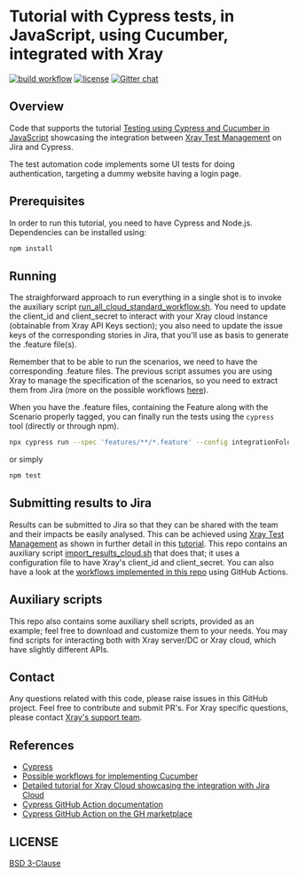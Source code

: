 # Tutorial with Cypress tests, in JavaScript, using Cucumber, integrated with Xray

[![build workflow](https://github.com/Xray-App/tutorial-js-cypress-cucumber/actions/workflows/main-cloud.yml/badge.svg)](https://github.com/Xray-App/tutorial-python-behave/actions/workflows/main-cloud.yml)
[![license](https://img.shields.io/badge/License-BSD%203--Clause-green.svg)](https://opensource.org/licenses/BSD-3-Clause)
[![Gitter chat](https://badges.gitter.im/gitterHQ/gitter.png)](https://gitter.im/Xray-App/community)

## Overview

Code that supports the tutorial [Testing using Cypress and Cucumber in JavaScript](https://docs.getxray.app/display/XRAYCLOUD/Testing+using+Cypress+and+Cucumber+in+JavaScript) showcasing the integration between [Xray Test Management](https://www.getxray.app/) on Jira and Cypress.

The test automation code implements some UI tests for doing authentication, targeting a dummy website having a login page.

## Prerequisites

In order to run this tutorial, you need to have Cypress and Node.js.
Dependencies can be installed using:

```bash
npm install
```

## Running

The straighforward approach to run everything in a single shot is to invoke the auxiliary script [run_all_cloud_standard_workflow.sh](run_all_cloud_standard_workflow.sh).
You need to update the client_id and client_secret to interact with your Xray cloud instance (obtainable from Xray API Keys section); you also need to update the issue keys of the corresponding stories in Jira, that you'll use as basis to generate the .feature file(s).

Remember that to be able to run the scenarios, we need to have the corresponding .feature files. The previous script assumes you are using Xray to manage the specification of the scenarios, so you need to extract them from Jira (more on the possible workflows [here](https://docs.getxray.app/pages/viewpage.action?pageId=31622264)).

When you have the .feature files, containing the Feature along with the Scenario properly tagged, you can finally run the tests using the `cypress` tool (directly or through npm).

```bash
npx cypress run --spec 'features/**/*.feature' --config integrationFolder=.
```

or simply

```bash
npm test
```


## Submitting results to Jira

Results can be submitted to Jira so that they can be shared with the team and their impacts be easily analysed.
This can be achieved using [Xray Test Management](https://www.getxray.app/) as shown in further detail in this [tutorial](https://docs.getxray.app/pages/viewpage.action?pageId=76982913).
This repo contains an auxiliary script [import_results_cloud.sh](import_results_cloud.sh) that does that; it uses a configuration file to have Xray's client_id and client_secret.
You can also have a look at the [workflows implemented in this repo](.github/workflows) using GitHub Actions.


## Auxiliary scripts

This repo also contains some auxiliary shell scripts, provided as an example; feel free to download and customize them to your needs.
You may find scripts for interacting both with Xray server/DC or Xray cloud, which have slightly different APIs.


## Contact

Any questions related with this code, please raise issues in this GitHub project. Feel free to contribute and submit PR's.
For Xray specific questions, please contact [Xray's support team](https://jira.xpand-it.com/servicedesk/customer/portal/2).

## References

- [Cypress](https://www.cypress.io/)
- [Possible workflows for implementing Cucumber](https://docs.getxray.app/pages/viewpage.action?pageId=31622264)
- [Detailed tutorial for Xray Cloud showcasing the integration with Jira Cloud](https://docs.getxray.app/display/XRAYCLOUD/Testing+using+Cypress+and+Cucumber+in+JavaScript)
- [Cypress GitHub Action documentation](https://docs.cypress.io/guides/continuous-integration/github-actions)
- [Cypress GitHub Action on the GH marketplace](https://github.com/marketplace/actions/cypress-io )


## LICENSE

[BSD 3-Clause](LICENSE)

